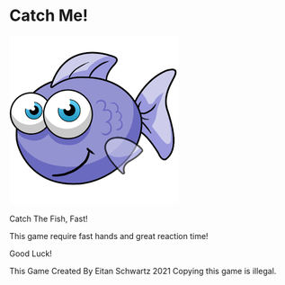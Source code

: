 # Catch Me!

![Catch Me!](https://github.com/eitan07/catch_me/blob/main/Catch_Me/Resources/test.png?raw=true)



Catch The Fish, Fast!

This game require fast hands and great reaction time!

Good Luck!







This Game Created By Eitan Schwartz 2021
Copying this game is illegal.
